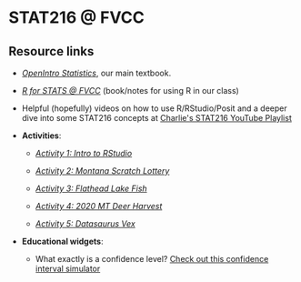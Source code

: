 # STAT216 @ FVCC

## Resource links

- [*OpenIntro Statistics*](https://www.openintro.org/book/os/), our main textbook. 

- [*R for STATS @ FVCC*](../stat216_r_book) (book/notes for using R in our class)

- Helpful (hopefully) videos on how to use R/RStudio/Posit and a deeper dive into some STAT216 concepts at [Charlie's STAT216 YouTube Playlist](https://youtube.com/playlist?list=PLskkzG2rCe9-NqbpXUfl5r39m6IWUd1LZ)

- **Activities**:

    - [*Activity 1: Intro to RStudio*](../stat216_activities/STAT216_A1.html)
    
    - [*Activity 2: Montana Scratch Lottery*](../stat216_activities/STAT216_A2.html)
    
    - [*Activity 3: Flathead Lake Fish*](../stat216_activities/STAT216_A3.html)
    
    - [*Activity 4: 2020 MT Deer Harvest*](../stat216_activities/STAT216_A4.html)
    
    - [*Activity 5: Datasaurus Vex*](../stat216_activities/STAT216_A5.html)
    
- **Educational widgets**:

    - What exactly is a confidence level? [Check out this confidence interval simulator](https://ckaterba.shinyapps.io/confIntervalViewer/)


